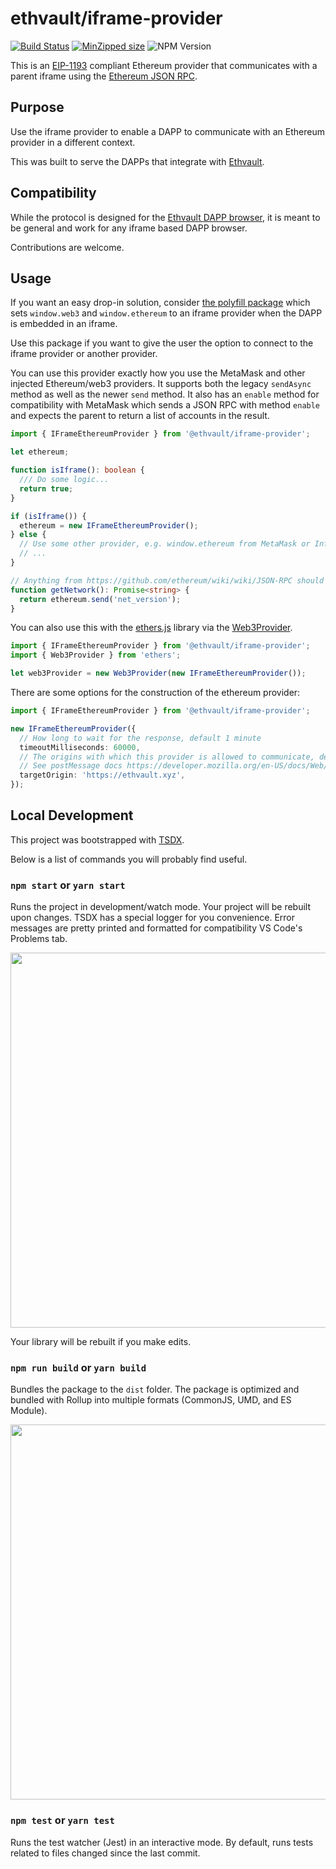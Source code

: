 # ethvault/iframe-provider

[![Build Status](https://travis-ci.org/ethvault/iframe-provider.svg?branch=master)](https://travis-ci.org/ethvault/iframe-provider)
[![MinZipped size](https://badgen.net/bundlephobia/minzip/@ethvault/iframe-provider)](https://bundlephobia.com/result?p=@ethvault/iframe-provider@0.1.5)
![NPM Version](https://img.shields.io/npm/v/@ethvault/iframe-provider.svg)

This is an [EIP-1193](https://github.com/ethereum/EIPs/blob/master/EIPS/eip-1193.md) compliant Ethereum provider that
communicates with a parent iframe using the [Ethereum JSON RPC](https://github.com/ethereum/wiki/wiki/JSON-RPC).

## Purpose

Use the iframe provider to enable a DAPP to communicate with an Ethereum provider in a different context.

This was built to serve the DAPPs that integrate with [Ethvault](https://ethvault.xyz).

## Compatibility

While the protocol is designed for the [Ethvault DAPP browser](https://ethvault.xyz), it is meant to be general
and work for any iframe based DAPP browser. 

Contributions are welcome.

## Usage

If you want an easy drop-in solution, consider [the polyfill package](https://github.com/ethvault/iframe-provider-polyfill)
which sets `window.web3` and `window.ethereum` to an iframe provider when the DAPP is embedded in an iframe.

Use this package if you want to give the user the option to connect to the iframe provider or another provider.

You can use this provider exactly how you use the MetaMask and other injected Ethereum/web3 providers. It supports
both the legacy `sendAsync` method as well as the newer `send` method. It also has an `enable` method for compatibility with MetaMask which sends a JSON RPC with method `enable` and expects the parent to return a list of accounts in the result.

```typescript
import { IFrameEthereumProvider } from '@ethvault/iframe-provider';

let ethereum;

function isIframe(): boolean {
  /// Do some logic...
  return true;
}

if (isIframe()) {
  ethereum = new IFrameEthereumProvider();
} else {
  // Use some other provider, e.g. window.ethereum from MetaMask or Infura
  // ...
}

// Anything from https://github.com/ethereum/wiki/wiki/JSON-RPC should be supported
function getNetwork(): Promise<string> {
  return ethereum.send('net_version');
}
```

You can also use this with the [ethers.js](https://github.com/ethers-io/ethers.js) library
via the [Web3Provider](https://docs.ethers.io/ethers.js/html/api-providers.html#web3provider-inherits-from-jsonrpcprovider).

```typescript
import { IFrameEthereumProvider } from '@ethvault/iframe-provider';
import { Web3Provider } from 'ethers';

let web3Provider = new Web3Provider(new IFrameEthereumProvider());
```

There are some options for the construction of the ethereum provider:

```typescript
import { IFrameEthereumProvider } from '@ethvault/iframe-provider';

new IFrameEthereumProvider({
  // How long to wait for the response, default 1 minute
  timeoutMilliseconds: 60000,
  // The origins with which this provider is allowed to communicate, default '*'
  // See postMessage docs https://developer.mozilla.org/en-US/docs/Web/API/Window/postMessage
  targetOrigin: 'https://ethvault.xyz',
});
```

## Local Development

This project was bootstrapped with [TSDX](https://github.com/jaredpalmer/tsdx).

Below is a list of commands you will probably find useful.

### `npm start` or `yarn start`

Runs the project in development/watch mode. Your project will be rebuilt upon changes. TSDX has a special logger for you convenience. Error messages are pretty printed and formatted for compatibility VS Code's Problems tab.

<img src="https://user-images.githubusercontent.com/4060187/52168303-574d3a00-26f6-11e9-9f3b-71dbec9ebfcb.gif" width="600" />

Your library will be rebuilt if you make edits.

### `npm run build` or `yarn build`

Bundles the package to the `dist` folder.
The package is optimized and bundled with Rollup into multiple formats (CommonJS, UMD, and ES Module).

<img src="https://user-images.githubusercontent.com/4060187/52168322-a98e5b00-26f6-11e9-8cf6-222d716b75ef.gif" width="600" />

### `npm test` or `yarn test`

Runs the test watcher (Jest) in an interactive mode.
By default, runs tests related to files changed since the last commit.

